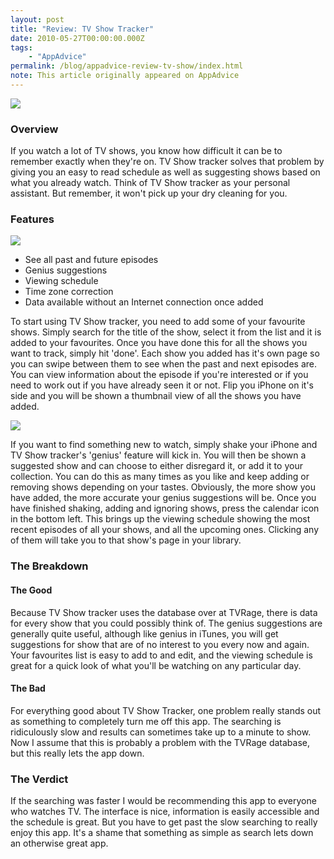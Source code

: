 ```yaml
---
layout: post
title: "Review: TV Show Tracker"
date: 2010-05-27T00:00:00.000Z
tags:
    - "AppAdvice"
permalink: /blog/appadvice-review-tv-show/index.html
note: This article originally appeared on AppAdvice
---
```


![](https://rknightuk.s3.amazonaws.com/site/appadvice/1fda0e26ef.jpg)

### Overview

If you watch a lot of TV shows, you know how difficult it can be to remember exactly when they're on. TV Show tracker solves that problem by giving you an easy to read schedule as well as suggesting shows based on what you already watch. Think of TV Show tracker as your personal assistant. But remember, it won't pick up your dry cleaning for you.

### Features

![](https://rknightuk.s3.amazonaws.com/site/appadvice/bf2b6ef7d4.jpg) 
- See all past and future episodes 
- Genius suggestions 
- Viewing schedule 
- Time zone correction 
- Data available without an Internet connection once added

To start using TV Show tracker, you need to add some of your favourite shows. Simply search for the title of the show, select it from the list and it is added to your favourites. Once you have done this for all the shows you want to track, simply hit 'done'. Each show you added has it's own page so you can swipe between them to see when the past and next episodes are. You can view information about the episode if you're interested or if you need to work out if you have already seen it or not. Flip you iPhone on it's side and you will be shown a thumbnail view of all the shows you have added. 

![](https://rknightuk.s3.amazonaws.com/site/appadvice/b5aac21a7b.jpg)

If you want to find something new to watch, simply shake your iPhone and TV Show tracker's 'genius' feature will kick in. You will then be shown a suggested show and can choose to either disregard it, or add it to your collection. You can do this as many times as you like and keep adding or removing shows depending on your tastes. Obviously, the more show you have added, the more accurate your genius suggestions will be. Once you have finished shaking, adding and ignoring shows, press the calendar icon in the bottom left. This brings up the viewing schedule showing the most recent episodes of all your shows, and all the upcoming ones. Clicking any of them will take you to that show's page in your library.

### The Breakdown

#### The Good

Because TV Show tracker uses the database over at TVRage, there is data for every show that you could possibly think of. The genius suggestions are generally quite useful, although like genius in iTunes, you will get suggestions for show that are of no interest to you every now and again. Your favourites list is easy to add to and edit, and the viewing schedule is great for a quick look of what you'll be watching on any particular day. 

#### The Bad

For everything good about TV Show Tracker, one problem really stands out as something to completely turn me off this app. The searching is ridiculously slow and results can sometimes take up to a minute to show. Now I assume that this is probably a problem with the TVRage database, but this really lets the app down.

### The Verdict

If the searching was faster I would be recommending this app to everyone who watches TV. The interface is nice, information is easily accessible and the schedule is great. But you have to get past the slow searching to really enjoy this app. It's a shame that something as simple as search lets down an otherwise great app.
